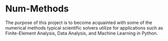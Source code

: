 # Num-Methods
The purpose of this project is to become acquainted with some of the numerical methods typical scientific solvers utilize for applications such as Finite-Element Analysis, Data Analysis, and Machine Learning in Python.
